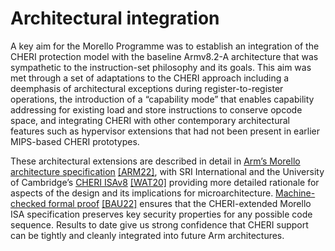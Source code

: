 # Architectural integration

A key aim for the Morello Programme was to establish an integration of the
CHERI protection model with the baseline Armv8.2-A architecture that was
sympathetic to the instruction-set philosophy and its goals.
This aim was met through a set of adaptations to the CHERI approach including
a deemphasis of architectural exceptions during register-to-register
operations, the introduction of a “capability mode” that enables capability
addressing for existing load and store instructions to conserve opcode space,
and integrating CHERI with other contemporary architectural features such as
hypervisor extensions that had not been present in earlier MIPS-based CHERI
prototypes.

These architectural extensions are described in detail in [Arm’s Morello
architecture
specification](https://developer.arm.com/documentation/ddi0606/latest)
[[ARM22]](../bibliography/#ARM22), with SRI International and the University
of Cambridge’s [CHERI
ISAv8](https://www.cl.cam.ac.uk/techreports/UCAM-CL-TR-951.pdf)
[[WAT20]](../bibliography/#WAT20) providing more detailed rationale for
aspects of the design and its implications for microarchitecture.
[Machine-checked formal
proof](http://www.cl.cam.ac.uk/~pes20/morello-proofs-esop2022.pdf)
[[BAU22]](../bibliography/#BAU22) ensures that the CHERI-extended Morello ISA
specification preserves key security properties for any possible code
sequence. Results to date give us strong confidence that CHERI support can
be tightly and cleanly integrated into future Arm architectures.
